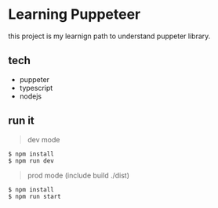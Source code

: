 # Learning Puppeteer

this project is my learnign path to understand puppeter library.

## tech

- puppeter
- typescript
- nodejs

## run it

> dev mode

```
$ npm install
$ npm run dev
```

> prod mode (include build ./dist)

```
$ npm install
$ npm run start
```
